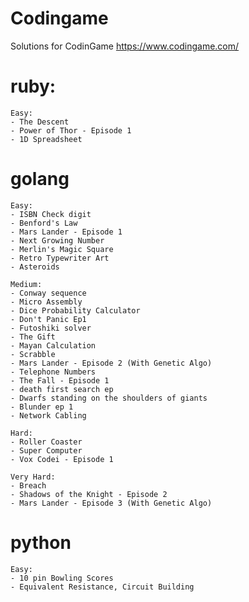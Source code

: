 # Codingame

Solutions for CodinGame https://www.codingame.com/

# ruby:

    Easy:
    - The Descent
    - Power of Thor - Episode 1
    - 1D Spreadsheet

# golang

    Easy:
    - ISBN Check digit
    - Benford's Law
    - Mars Lander - Episode 1
    - Next Growing Number
    - Merlin's Magic Square
    - Retro Typewriter Art
    - Asteroids

    Medium:
    - Conway sequence
    - Micro Assembly
    - Dice Probability Calculator
    - Don't Panic Ep1
    - Futoshiki solver
    - The Gift
    - Mayan Calculation
    - Scrabble
    - Mars Lander - Episode 2 (With Genetic Algo)
    - Telephone Numbers
    - The Fall - Episode 1
    - death first search ep 
    - Dwarfs standing on the shoulders of giants
    - Blunder ep 1
    - Network Cabling

    Hard:
    - Roller Coaster
    - Super Computer
    - Vox Codei - Episode 1

    Very Hard:
    - Breach
    - Shadows of the Knight - Episode 2
    - Mars Lander - Episode 3 (With Genetic Algo)


# python

    Easy:
    - 10 pin Bowling Scores
	- Equivalent Resistance, Circuit Building

